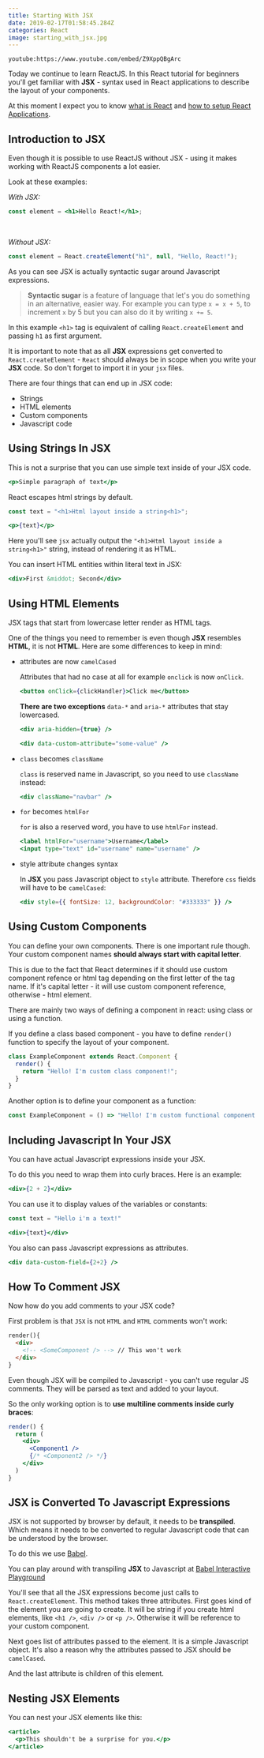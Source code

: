 ```yaml
---
title: Starting With JSX
date: 2019-02-17T01:58:45.284Z
categories: React
image: starting_with_jsx.jpg
---
```


`youtube:https://www.youtube.com/embed/Z9XppQBgArc`

Today we continue to learn ReactJS. In this React tutorial for beginners you'll get familiar with **JSX** - syntax used in React applications to describe the layout of your components.

At this moment I expect you to know [what is React](/posts/introduction-to-reactjs/) and [how to setup React Applications](/posts/how-to-install-react/).

## Introduction to JSX

Even though it is possible to use ReactJS without JSX - using it makes working with ReactJS components a lot easier.

Look at these examples:

_With JSX:_

```jsx
const element = <h1>Hello React!</h1>;
```

<br/>

_Without JSX:_

```jsx
const element = React.createElement("h1", null, "Hello, React!");
```

As you can see JSX is actually syntactic sugar around Javascript expressions.

> **Syntactic sugar** is a feature of language that let's you do something in an alternative, easier way. For example you can type `x = x + 5`, to increment `x` by 5 but you can also do it by writing `x += 5`.

In this example `<h1>` tag is equivalent of calling `React.createElement` and passing `h1` as first argument.

It is important to note that as all **JSX** expressions get converted to `React.createElement` - `React` should always be in scope when you write your **JSX** code. So don't forget to import it in your `jsx` files.

There are four things that can end up in JSX code:

* Strings
* HTML elements
* Custom components
* Javascript code

## Using Strings In JSX

This is not a surprise that you can use simple text inside of your JSX code.

```jsx
<p>Simple paragraph of text</p>
```

React escapes html strings by default.

```jsx
const text = "<h1>Html layout inside a string<h1>";

<p>{text}</p>
```

Here  you'll see `jsx` actually output the `"<h1>Html layout inside a string<h1>"` string, instead of rendering it as HTML.

You can insert HTML entities within literal text in JSX:

```jsx
<div>First &middot; Second</div>
```

## Using HTML Elements

JSX tags that start from lowercase letter render as HTML tags.

One of the things you need to remember is even though **JSX** resembles **HTML**, it is not **HTML**. Here are some differences to keep in mind:

* attributes are now `camelCased`

  Attributes that had no case at all for example `onclick` is now `onClick`.

  ```jsx
  <button onClick={clickHandler}>Click me</button>
  ```
  
  **There are two exceptions** `data-*` and `aria-*` attributes that stay lowercased.

  ```jsx
  <div aria-hidden={true} />

  <div data-custom-attribute="some-value" />
  ```

* `class` becomes `className`

  `class` is reserved name in Javascript, so you need to use `className` instead:

  ```jsx
  <div className="navbar" />
  ```

* `for` becomes `htmlFor`

  `for` is also a reserved word, you have to use `htmlFor` instead.

  ```jsx
  <label htmlFor="username">Username</label>
  <input type="text" id="username" name="username" />
  ```

* style attribute changes syntax

  In **JSX** you pass Javascript object to `style` attribute. Therefore `css` fields will have to be `camelCased`:

  ```jsx
  <div style={{ fontSize: 12, backgroundColor: "#333333" }} />
  ```

## Using Custom Components

You can define your own components. There is one important rule though. Your custom component names **should always start with capital letter**.

This is due to the fact that React determines if it should use custom component refence or html tag depending on the first letter of the tag name. If it's capital letter - it will use custom component reference, otherwise - html element.

There are mainly two ways of defining a component in react: using class or using a function.

If you define a class based component - you have to define `render()` function to specify the layout of your component.

```jsx
class ExampleComponent extends React.Component {
  render() {
    return "Hello! I'm custom class component!";
  }
}
```

Another option is to define your component as a function:

```jsx
const ExampleComponent = () => "Hello! I'm custom functional component!";
```

## Including Javascript In Your JSX

You can have actual Javascript expressions inside your JSX.

To do this you need to wrap them into curly braces. Here is an example:

```jsx
<div>{2 + 2}</div>
```

You can use it to display values of the variables or constants:

```jsx
const text = "Hello i'm a text!"

<div>{text}</div>
```

You also can pass Javascript expressions as attributes.

```jsx
<div data-custom-field={2+2} />
```

## How To Comment JSX

Now how do you add comments to your JSX code?

First problem is that `JSX` is not `HTML` and `HTML` comments won't work:

```html
render(){
  <div>
    <!-- <SomeComponent /> --> // This won't work
  </div>
}
```

Even though JSX will be compiled to Javascript - you can't use regular JS comments. They will be parsed as text and added to your layout.

So the only working option is to **use multiline comments inside curly braces**:

```jsx
render() {
  return (
    <div>
      <Component1 />
      {/* <Component2 /> */}
    </div>
  )
}
```

## JSX is Converted To Javascript Expressions

JSX is not supported by browser by default, it needs to be **transpiled**. Which means it needs to be converted to regular Javascript code that can be understood by the browser.

To do this we use [Babel](https://babeljs.io/).

You can play around with transpiling **JSX** to Javascript at [Babel Interactive Playground](https://babeljs.io/repl#?babili=false&browsers=&build=&builtIns=false&spec=false&loose=false&code_lz=FBA&debug=false&forceAllTransforms=false&shippedProposals=false&circleciRepo=&evaluate=false&fileSize=false&timeTravel=false&sourceType=module&lineWrap=true&presets=es2015%2Creact%2Cstage-2&prettier=true&targets=&version=7.3.3)

You'll see that all the JSX expressions become just calls to `React.createElement`. This method takes three attributes. First goes kind of the element you are going to create. It will be string if you create html elements, like `<h1 />`, `<div />` or `<p />`. Otherwise it will be reference to your custom component.

Next goes list of attributes passed to the element. It is a simple Javascript object. It's also a reason why the attributes passed to JSX should be `camelCased`.

And the last attribute is children of this element.

## Nesting JSX Elements

You can nest your JSX elements like this:

```jsx
<article>
  <p>This shouldn't be a surprise for you.</p>
</article>
```
